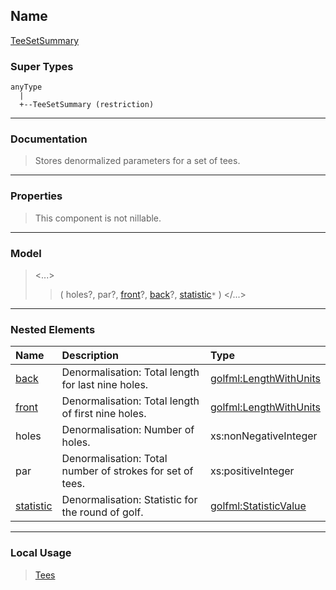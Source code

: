 ## Name ##

[TeeSetSummary](CTeeSetSummary.md)
### Super Types ###
```
anyType
  |
  +--TeeSetSummary (restriction)
```


---


### Documentation ###


> Stores denormalized parameters for a set of tees.


---



### Properties ###

> This component is not nillable.

---


### Model ###

> <...>
> > ( holes?, par?, [front](CLengthWithUnits.md)?, [back](CLengthWithUnits.md)?, [statistic](CStatisticValue.md)`*`   )
> > </...>

---


### Nested Elements ###

| **Name** | **Description** | **Type** |
|:---------|:----------------|:---------|
| [back](CLengthWithUnits.md) |  					Denormalisation: Total length for last nine holes.				 | [golfml:LengthWithUnits](CLengthWithUnits.md) |
| [front](CLengthWithUnits.md) |  					Denormalisation: Total length of first nine holes.				 | [golfml:LengthWithUnits](CLengthWithUnits.md) |
| holes |  					Denormalisation: Number of holes.				 | xs:nonNegativeInteger |
| par |  					Denormalisation: Total number of strokes for set of tees.				 | xs:positiveInteger |
| [statistic](CStatisticValue.md) |  					Denormalisation: Statistic for the round of golf.				 | [golfml:StatisticValue](CStatisticValue.md) |


---


### Local Usage ###

> [Tees](CTees.md)